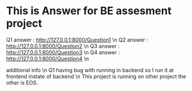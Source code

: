﻿# This is Answer for BE assesment project
Q1 answer : http://127.0.0.1:8000/Question1 \n 
Q2 answer : http://127.0.0.1:8000/Question2 \n
Q3 answer : http://127.0.0.1:8000/Question3 \n
Q4 answer : http://127.0.0.1:8000/Question4 \n 

additional info \n
Q1 having bug with running in backend so I run it at frontend instate of backend \n
This project is running on other project the other is EOS.
